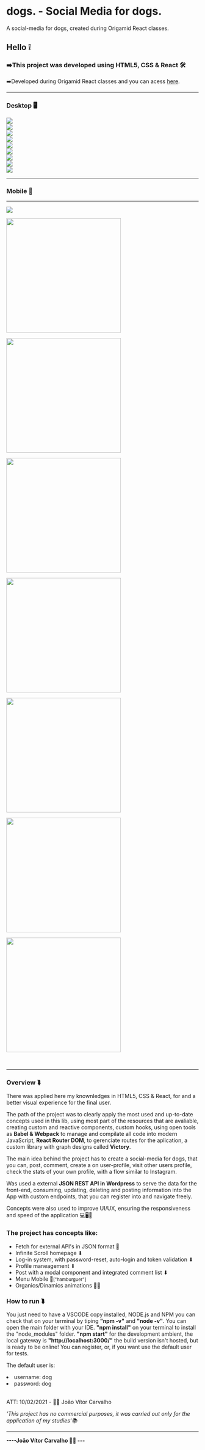 # dogs. - Social Media for dogs.
A social-media for dogs, created during Origamid React classes.

<h2>Hello ❕</h2>
<h3>➡️This project was developed using <strong>HTML5, CSS & React</strong> 🛠️</h3>
<p>➡️Developed during Origamid React classes and you can acess <a href="http://dogs-social.tk/" alt="dogs-website">here</a>.</p>

<hr>
<h3>Desktop 🖥️</h3>
<img src="readme-imgs/home.jpg"></img>
<br>
<img src="readme-imgs//home2.jpg"></img>
<br>
<img src="readme-imgs/modal.jpg"></img>
<br>
<img src="readme-imgs/login.jpg"></img>
<br>
<img src="readme-imgs/registro.jpg"></img>
<br>
<img src="readme-imgs/profile.jpg"></img>
<br>
<img src="readme-imgs/user-profile.jpg"></img>
<br>
<img src="readme-imgs/post.jpg"></img>
<br>
<img src="readme-imgs/stats.jpg"></img>
<hr>
<h3>Mobile 📱</h3>
<hr>
<div style="inline_block">
  <img allign="center" src="readme-imgs/home-mob.jpg"></img>

  <img allign="center" height="300px" src="readme-imgs/modal-mob.jpg"></img>

  <img allign="center" height="300px" src="readme-imgs/login-mob.jpg"></img>

  <img allign="center" height="300px" src="readme-imgs/registro-mob.jpg"></img>

  <img allign="center" height="300px" src="readme-imgs/profile-mob.jpg"></img>

  <img allign="center" height="300px" src="readme-imgs/user-mob.jpg"></img>

  <img allign="center" height="300px" src="readme-imgs/stats-mob.jpg"></img>

  <img allign="center" height="300px" src="readme-imgs/post-mob.jpg"></img>
</div>
<br>
<hr>
<h3>Overview ⮯</h3>
<p> There was applied here my knownledges in HTML5, CSS & React, for and a better visual experience for the final user.</p>
<hp>The path of the project was to clearly apply the most used and up-to-date concepts used in this lib, using most part of the resources that are avaliable, creating custom and reactive components, custom hooks, using open tools as <strong>Babel & Webpack</strong> to manage and compilate all code into modern JavaScript, <strong>React Router DOM</strong>, to gerenciate routes for the aplication, a custom library with graph designs called <strong>Victory</strong>.</p>
<p>The main idea behind the project has to create a social-media for dogs, that you can, post, comment, create a on user-profile, visit other users profile, check the stats of your own profile, with a flow similar to Instagram.</p>
<p>Was used a external <strong>JSON REST API in Wordpress</strong> to serve the data for the front-end, consuming, updating, deleting and posting information into the App with custom endpoints, that you can register into and navigate freely.</p>
<p>Concepts were also used to improve UI/UX, ensuring the responsiveness and speed of the application 💻🖥️📱</p>
<h3>The project has concepts like:</h3>
<ul>
  <li>Fetch for external API's in JSON format 🔧</li>
  <li>Infinite Scroll homepage ⬇</li>
  <li>Log-in system, with password-reset, auto-login and token validation ⬇</li>
  <li>Profile maneagement ⬇</li>
  <li>Post with a modal component and integrated comment list ⬇</li>
  <li>Menu Mobile 📱<small>["hamburguer"]</small></li>
  <li>Organics/Dinamics animations 🧑‍💻</li>
</ul>
<h3>How to run ⮯</h3>
<p>You just need to have a VSCODE copy installed, NODE.js and NPM you can check that on your terminal by tiping <strong>"npm -v"</strong> and <strong>"node -v"</strong>. You can open the main folder with your IDE.  <strong>"npm install"</strong> on your terminal to install the "node_modules" folder. <strong>"npm start"</strong> for the development ambient, the local gateway is <strong>"http://localhost:3000/"</strong> the build version isn't hosted, but is ready to be online! You can register, or, if you want use the default user for tests.</p>
<p>The default user is:</p>
<li>username: dog</li>
<li>password: dog</li>
<br>
<p>ATT: 10/02/2021 - 👨‍💻 João Vítor Carvalho</p>
<em>'This project has no commercial purposes, it was carried out only for the application of my studies'📚</em>
<hr>
<strong>----João Vítor Carvalho 👨‍💻 ---</strong>
